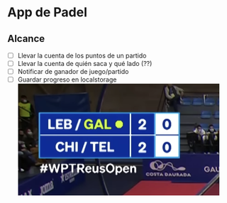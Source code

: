 # App de Padel

## Alcance

- [ ] Llevar la cuenta de los puntos de un partido
- [ ] Llevar la cuenta de quién saca y qué lado (??)
- [ ] Notificar de ganador de juego/partido
- [ ] Guardar progreso en localstorage
![referencia marcador](img/Screenshot%202023-06-20%20at%2020.08.59.png)
